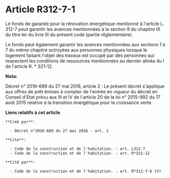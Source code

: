 # Article R312-7-1

Le fonds de garantie pour la rénovation énergétique mentionné à l'article L. 312-7 peut garantir les avances mentionnées à la
section 9 du chapitre IX du titre Ier du livre III du présent code (partie réglementaire). 

Le fonds peut également garantir les avances mentionnées aux sections 1 à 7 du même chapitre octroyées aux personnes
physiques lorsque le logement faisant l'objet des travaux est occupé par des personnes qui respectent les conditions de
ressources mentionnées au dernier alinéa du I de l'article R. * 321-12.

**Nota:**

Décret n° 2016-689 du 27 mai 2016, article 2 : Le présent décret s'applique aux offres de prêt émises à compter de l'entrée
en vigueur du décret en Conseil d'Etat prévu aux III et IV de l'article 20 de la loi n° 2015-992 du 17 août 2015 relative à
la transition énergétique pour la croissance verte.

**Liens relatifs à cet article**

	**Créé par**:

	  - Décret n°2016-689 du 27 mai 2016 - art. 1

	**Cite**:

	  - Code de la construction et de l'habitation. - art. L312-7
	  - Code de la construction et de l'habitation. - art. R*321-12

	**Cité par**:

	  - Code de la construction et de l'habitation. - art. R*312-7-6 (V)
